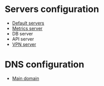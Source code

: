 # Servers configuration
* [Default servers](https://github.com/tri6odin/otkli.cc_project/tree/main/nginx/default)
* [Metrics server](https://github.com/tri6odin/otkli.cc_project/tree/main/nginx/metrics)
* DB server
* API server
* [VPN server](https://github.com/tri6odin/algo)
# DNS configuration
* [Main domain](https://github.com/tri6odin/otkli.cc_project/tree/main/DNS/main_domain)

